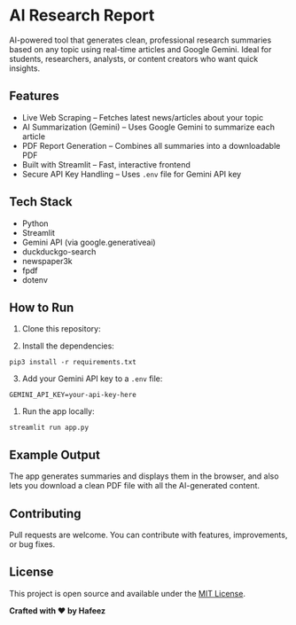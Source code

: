 # AI Research Report

AI-powered tool that generates clean, professional research summaries based on any topic using real-time articles and Google Gemini. Ideal for students, researchers, analysts, or content creators who want quick insights.

## Features

- Live Web Scraping – Fetches latest news/articles about your topic  
- AI Summarization (Gemini) – Uses Google Gemini to summarize each article  
- PDF Report Generation – Combines all summaries into a downloadable PDF  
- Built with Streamlit – Fast, interactive frontend  
- Secure API Key Handling – Uses `.env` file for Gemini API key  

## Tech Stack

- Python  
- Streamlit  
- Gemini API (via google.generativeai)  
- duckduckgo-search  
- newspaper3k  
- fpdf  
- dotenv  

## How to Run

1. Clone this repository:

2. Install the dependencies:

```
pip3 install -r requirements.txt
```

3. Add your Gemini API key to a `.env` file:

```
GEMINI_API_KEY=your-api-key-here
```

1. Run the app locally:

```
streamlit run app.py
```

## Example Output

The app generates summaries and displays them in the browser, and also lets you download a clean PDF file with all the AI-generated content.

## Contributing

Pull requests are welcome. You can contribute with features, improvements, or bug fixes.

## License

This project is open source and available under the [MIT License](https://www.hafeezbaig.in/docs/MITLicense). 

**Crafted with ❤️ by Hafeez**
